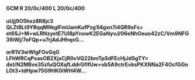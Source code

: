 #### GCM R 20/0c/400 L 20/0c/400
**uUjj9O5hxz8R8jc3**<br/>**QLZtBLt9YRqqM9kgIFmUamKufPzg1I4gxn7i4QR9sFs=**<br/>**et6SJ+M+wLRNzyetE7UI8pYnxwK2EGaNyvJ/06eNhOeuo42zC/Vm9NFG39iWj/7oFQp+u7rjAdJHhqxG...**<br/><br/>
**orR1V3wWlgFOvGqG**<br/>**LFhWRCqPxasOB2XjxCjR0vVQ22bmTpSdFEcHjJdSgTY=**<br/>**dxt/N2MBve35zfuQOXqfLddrGflfUw+vb5A9ctrEvksPKXNNa2F4OcfGGnLOt3+tdHpw75G9HK0iWH4W...**